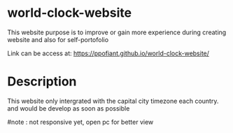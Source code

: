 # world-clock-website

This website purpose is to improve or gain more experience during creating website and also for self-portofolio

Link can be access at:
https://ppofiant.github.io/world-clock-website/

# Description
This website only intergrated with the capital city timezone each country.
and would be develop as soon as possible

#note : not responsive yet, open pc for better view
